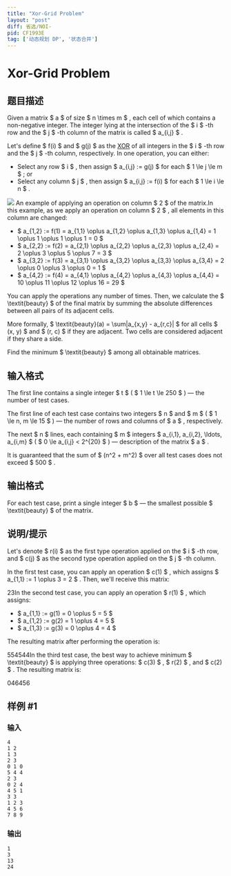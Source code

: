 ```yaml
---
title: "Xor-Grid Problem"
layout: "post"
diff: 省选/NOI-
pid: CF1993E
tag: ['动态规划 DP', '状态合并']
---
```


# Xor-Grid Problem

## 题目描述

Given a matrix $ a $ of size $ n \times m $ , each cell of which contains a non-negative integer. The integer lying at the intersection of the $ i $ -th row and the $ j $ -th column of the matrix is called $ a_{i,j} $ .

Let's define $ f(i) $ and $ g(j) $ as the [XOR](https://en.wikipedia.org/wiki/Exclusive_or) of all integers in the $ i $ -th row and the $ j $ -th column, respectively. In one operation, you can either:

- Select any row $ i $ , then assign $ a_{i,j} := g(j) $ for each $ 1 \le j \le m $ ; or
- Select any column $ j $ , then assign $ a_{i,j} := f(i) $ for each $ 1 \le i \le n $ .

 ![](https://cdn.luogu.com.cn/upload/vjudge_pic/CF1993E/ab8c49518f9b338686e1980130aba0ac0a188a1e.png) An example of applying an operation on column $ 2 $ of the matrix.In this example, as we apply an operation on column $ 2 $ , all elements in this column are changed:

- $ a_{1,2} := f(1) = a_{1,1} \oplus a_{1,2} \oplus a_{1,3} \oplus a_{1,4} = 1 \oplus 1 \oplus 1 \oplus 1 = 0 $
- $ a_{2,2} := f(2) = a_{2,1} \oplus a_{2,2} \oplus a_{2,3} \oplus a_{2,4} = 2 \oplus 3 \oplus 5 \oplus 7 = 3 $
- $ a_{3,2} := f(3) = a_{3,1} \oplus a_{3,2} \oplus a_{3,3} \oplus a_{3,4} = 2 \oplus 0 \oplus 3 \oplus 0 = 1 $
- $ a_{4,2} := f(4) = a_{4,1} \oplus a_{4,2} \oplus a_{4,3} \oplus a_{4,4} = 10 \oplus 11 \oplus 12 \oplus 16 = 29 $

You can apply the operations any number of times. Then, we calculate the $ \textit{beauty} $ of the final matrix by summing the absolute differences between all pairs of its adjacent cells.

More formally, $ \textit{beauty}(a) = \sum|a_{x,y} - a_{r,c}| $ for all cells $ (x, y) $ and $ (r, c) $ if they are adjacent. Two cells are considered adjacent if they share a side.

Find the minimum $ \textit{beauty} $ among all obtainable matrices.

## 输入格式

The first line contains a single integer $ t $ ( $ 1 \le t \le 250 $ ) — the number of test cases.

The first line of each test case contains two integers $ n $ and $ m $ ( $ 1 \le n, m \le 15 $ ) — the number of rows and columns of $ a $ , respectively.

The next $ n $ lines, each containing $ m $ integers $ a_{i,1}, a_{i,2}, \ldots, a_{i,m} $ ( $ 0 \le a_{i,j} < 2^{20} $ ) — description of the matrix $ a $ .

It is guaranteed that the sum of $ (n^2 + m^2) $ over all test cases does not exceed $ 500 $ .

## 输出格式

For each test case, print a single integer $ b $ — the smallest possible $ \textit{beauty} $ of the matrix.

## 说明/提示

Let's denote $ r(i) $ as the first type operation applied on the $ i $ -th row, and $ c(j) $ as the second type operation applied on the $ j $ -th column.

In the first test case, you can apply an operation $ c(1) $ , which assigns $ a_{1,1} := 1 \oplus 3 = 2 $ . Then, we'll receive this matrix:

 23In the second test case, you can apply an operation $ r(1) $ , which assigns:

- $ a_{1,1} := g(1) = 0 \oplus 5 = 5 $
- $ a_{1,2} := g(2) = 1 \oplus 4 = 5 $
- $ a_{1,3} := g(3) = 0 \oplus 4 = 4 $

The resulting matrix after performing the operation is:

 554544In the third test case, the best way to achieve minimum $ \textit{beauty} $ is applying three operations: $ c(3) $ , $ r(2) $ , and $ c(2) $ . The resulting matrix is:

 046456

## 样例 #1

### 输入

```
4
1 2
1 3
2 3
0 1 0
5 4 4
2 3
0 2 4
4 5 1
3 3
1 2 3
4 5 6
7 8 9
```

### 输出

```
1
3
13
24
```


